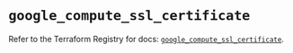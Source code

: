 # `google_compute_ssl_certificate`

Refer to the Terraform Registry for docs: [`google_compute_ssl_certificate`](https://registry.terraform.io/providers/hashicorp/google/6.34.0/docs/resources/compute_ssl_certificate).

